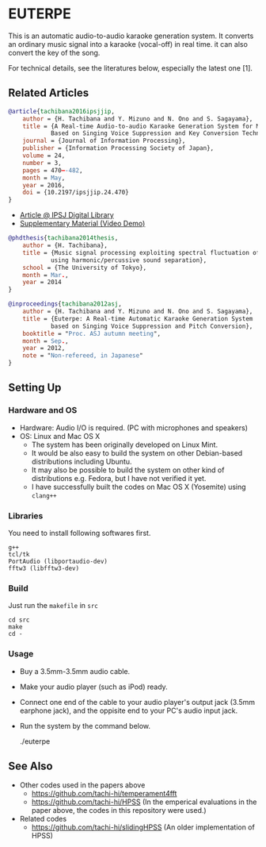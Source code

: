 # EUTERPE

This is an automatic audio-to-audio karaoke generation system.
It converts an ordinary music signal into a karaoke (vocal-off) in real time.
it can also convert the key of the song.

For technical details, see the literatures below, especially the latest one [1].

## Related Articles

```bibtex
@article{tachibana2016ipsjjip,
    author = {H. Tachibana and Y. Mizuno and N. Ono and S. Sagayama},
    title = {A Real-time Audio-to-audio Karaoke Generation System for Monaural Recordings 
            Based on Singing Voice Suppression and Key Conversion Techniques},
    journal = {Journal of Information Processing},
    publisher = {Information Processing Society of Japan},
    volume = 24,
    number = 3, 
    pages = 470–-482, 
    month = May,
    year = 2016,
    doi = {10.2197/ipsjjip.24.470}
}
```

+ [Article @ IPSJ Digital Library](http://id.nii.ac.jp/1001/00160331/)
+ [Supplementary Material (Video Demo)](http://id.nii.ac.jp/1012/00000006/)

```bibtex
@phdthesis{tachibana2014thesis,
    author = {H. Tachibana},
    title = {Music signal processing exploiting spectral fluctuation of singing voice 
            using harmonic/percussive sound separation},
    school = {The University of Tokyo},
    month = Mar.,
    year = 2014
}
```

```bibtex
@inproceedings{tachibana2012asj,
    author = {H. Tachibana and Y. Mizuno and N. Ono and S. Sagayama},
    title = {Euterpe: A Real-time Automatic Karaoke Generation System 
            based on Singing Voice Suppression and Pitch Conversion}, 
    booktitle = "Proc. ASJ autumn meeting",
    month = Sep.,
    year = 2012,
    note = "Non-refereed, in Japanese"
}
```

## Setting Up

### Hardware and OS

+ Hardware: Audio I/O is required. (PC with microphones and speakers)
+ OS: Linux and Mac OS X
    + The system has been originally developed on Linux Mint.
    + It would be also easy to build the system on other Debian-based distributions including Ubuntu.
    + It may also be possible to build the system on other kind of distributions e.g. Fedora, but I have not verified it yet.
    + I have successfully built the codes on Mac OS X (Yosemite) using `clang++`

### Libraries

You need to install following softwares first.

    g++
    tcl/tk
    PortAudio (libportaudio-dev)
    fftw3 (libfftw3-dev)

### Build

Just run the `makefile` in `src`

    cd src
    make
    cd -

### Usage

- Buy a 3.5mm-3.5mm audio cable.
- Make your audio player (such as iPod) ready.
- Connect one end of the cable to your audio player's output jack (3.5mm earphone jack), and the oppisite end to your PC's audio input jack.
- Run the system by the command below.

    ./euterpe


## See Also

- Other codes used in the papers above
   - <https://github.com/tachi-hi/temperament4fft>
   - <https://github.com/tachi-hi/HPSS> (In the emperical evaluations in the paper above, the codes in this repository were used.)
- Related codes
    - <https://github.com/tachi-hi/slidingHPSS> (An older implementation of HPSS)
